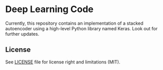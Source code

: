 # Deep Learning Code

Currently, this repository contains an implementation of a stacked autoencoder using a high-level Python library named Keras. Look out for further updates. 

## License

See [LICENSE](LICENSE.md) file for license right and limitations (MIT). 

